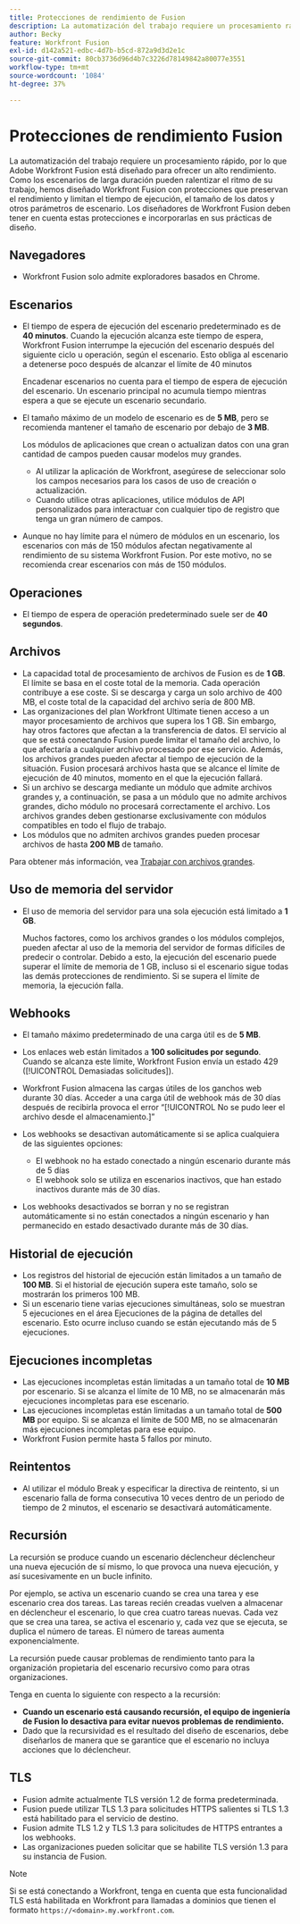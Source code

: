 ```yaml
---
title: Protecciones de rendimiento de Fusion
description: La automatización del trabajo requiere un procesamiento rápido, por lo que Adobe Workfront Fusion está diseñado para ofrecer un alto rendimiento. Como los escenarios de larga duración pueden ralentizar el ritmo de su trabajo, hemos diseñado Workfront Fusion con protecciones que preservan el rendimiento y limitan el tiempo de ejecución, el tamaño de los datos y otros parámetros de escenario. Los diseñadores de Workfront Fusion deben tener en cuenta estas protecciones e incorporarlas en sus prácticas de diseño.
author: Becky
feature: Workfront Fusion
exl-id: d142a521-edbc-4d7b-b5cd-872a9d3d2e1c
source-git-commit: 80cb3736d96d4b7c3226d78149842a80077e3551
workflow-type: tm+mt
source-wordcount: '1084'
ht-degree: 37%

---
```


# Protecciones de rendimiento Fusion

La automatización del trabajo requiere un procesamiento rápido, por lo que Adobe Workfront Fusion está diseñado para ofrecer un alto rendimiento. Como los escenarios de larga duración pueden ralentizar el ritmo de su trabajo, hemos diseñado Workfront Fusion con protecciones que preservan el rendimiento y limitan el tiempo de ejecución, el tamaño de los datos y otros parámetros de escenario. Los diseñadores de Workfront Fusion deben tener en cuenta estas protecciones e incorporarlas en sus prácticas de diseño.

## Navegadores

* Workfront Fusion solo admite exploradores basados en Chrome.

## Escenarios

* El tiempo de espera de ejecución del escenario predeterminado es de **40 minutos**. Cuando la ejecución alcanza este tiempo de espera, Workfront Fusion interrumpe la ejecución del escenario después del siguiente ciclo u operación, según el escenario. Esto obliga al escenario a detenerse poco después de alcanzar el límite de 40 minutos

  Encadenar escenarios no cuenta para el tiempo de espera de ejecución del escenario. Un escenario principal no acumula tiempo mientras espera a que se ejecute un escenario secundario.
* El tamaño máximo de un modelo de escenario es de **5 MB**, pero se recomienda mantener el tamaño de escenario por debajo de **3 MB**.

  Los módulos de aplicaciones que crean o actualizan datos con una gran cantidad de campos pueden causar modelos muy grandes.

   * Al utilizar la aplicación de Workfront, asegúrese de seleccionar solo los campos necesarios para los casos de uso de creación o actualización.
   * Cuando utilice otras aplicaciones, utilice módulos de API personalizados para interactuar con cualquier tipo de registro que tenga un gran número de campos.

* Aunque no hay límite para el número de módulos en un escenario, los escenarios con más de 150 módulos afectan negativamente al rendimiento de su sistema Workfront Fusion. Por este motivo, no se recomienda crear escenarios con más de 150 módulos.

## Operaciones

* El tiempo de espera de operación predeterminado suele ser de **40 segundos**.

<!--
* The operation timeout for calls to Adobe Workfront is **120 seconds**.
-->

## Archivos

* La capacidad total de procesamiento de archivos de Fusion es de **1 GB**. El límite se basa en el coste total de la memoria. Cada operación contribuye a ese coste. Si se descarga y carga un solo archivo de 400 MB, el coste total de la capacidad del archivo sería de 800 MB.
* Las organizaciones del plan Workfront Ultimate tienen acceso a un mayor procesamiento de archivos que supera los 1 GB. Sin embargo, hay otros factores que afectan a la transferencia de datos. El servicio al que se está conectando Fusion puede limitar el tamaño del archivo, lo que afectaría a cualquier archivo procesado por ese servicio. Además, los archivos grandes pueden afectar al tiempo de ejecución de la situación. Fusion procesará archivos hasta que se alcance el límite de ejecución de 40 minutos, momento en el que la ejecución fallará.
* Si un archivo se descarga mediante un módulo que admite archivos grandes y, a continuación, se pasa a un módulo que no admite archivos grandes, dicho módulo no procesará correctamente el archivo. Los archivos grandes deben gestionarse exclusivamente con módulos compatibles en todo el flujo de trabajo.
* Los módulos que no admiten archivos grandes pueden procesar archivos de hasta **200 MB** de tamaño.

Para obtener más información, vea [Trabajar con archivos grandes](/help/workfront-fusion/references/scenarios/fusion-large-files.md).

## Uso de memoria del servidor

* El uso de memoria del servidor para una sola ejecución está limitado a **1 GB**.

  Muchos factores, como los archivos grandes o los módulos complejos, pueden afectar al uso de la memoria del servidor de formas difíciles de predecir o controlar. Debido a esto, la ejecución del escenario puede superar el límite de memoria de 1 GB, incluso si el escenario sigue todas las demás protecciones de rendimiento. Si se supera el límite de memoria, la ejecución falla.

## Webhooks

* El tamaño máximo predeterminado de una carga útil es de **5 MB**.
* Los enlaces web están limitados a **100 solicitudes por segundo**. Cuando se alcanza este límite, Workfront Fusion envía un estado 429 ([!UICONTROL Demasiadas solicitudes]).
* Workfront Fusion almacena las cargas útiles de los ganchos web durante 30 días. Acceder a una carga útil de webhook más de 30 días después de recibirla provoca el error “[!UICONTROL No se pudo leer el archivo desde el almacenamiento.]”
* Los webhooks se desactivan automáticamente si se aplica cualquiera de las siguientes opciones:

   * El webhook no ha estado conectado a ningún escenario durante más de 5 días
   * El webhook solo se utiliza en escenarios inactivos, que han estado inactivos durante más de 30 días.

* Los webhooks desactivados se borran y no se registran automáticamente si no están conectados a ningún escenario y han permanecido en estado desactivado durante más de 30 días.

## Historial de ejecución

* Los registros del historial de ejecución están limitados a un tamaño de **100 MB**. Si el historial de ejecución supera este tamaño, solo se mostrarán los primeros 100 MB.
* Si un escenario tiene varias ejecuciones simultáneas, solo se muestran 5 ejecuciones en el área Ejecuciones de la página de detalles del escenario. Esto ocurre incluso cuando se están ejecutando más de 5 ejecuciones.

## Ejecuciones incompletas

* Las ejecuciones incompletas están limitadas a un tamaño total de **10 MB** por escenario. Si se alcanza el límite de 10 MB, no se almacenarán más ejecuciones incompletas para ese escenario.
* Las ejecuciones incompletas están limitadas a un tamaño total de **500 MB** por equipo. Si se alcanza el límite de 500 MB, no se almacenarán más ejecuciones incompletas para ese equipo.
* Workfront Fusion permite hasta 5 fallos por minuto.

## Reintentos

* Al utilizar el módulo Break y especificar la directiva de reintento, si un escenario falla de forma consecutiva 10 veces dentro de un periodo de tiempo de 2 minutos, el escenario se desactivará automáticamente.

## Recursión

La recursión se produce cuando un escenario déclencheur déclencheur una nueva ejecución de sí mismo, lo que provoca una nueva ejecución, y así sucesivamente en un bucle infinito.

Por ejemplo, se activa un escenario cuando se crea una tarea y ese escenario crea dos tareas. Las tareas recién creadas vuelven a almacenar en déclencheur el escenario, lo que crea cuatro tareas nuevas. Cada vez que se crea una tarea, se activa el escenario y, cada vez que se ejecuta, se duplica el número de tareas. El número de tareas aumenta exponencialmente.

La recursión puede causar problemas de rendimiento tanto para la organización propietaria del escenario recursivo como para otras organizaciones.

Tenga en cuenta lo siguiente con respecto a la recursión:

* **Cuando un escenario está causando recursión, el equipo de ingeniería de Fusion lo desactiva para evitar nuevos problemas de rendimiento.**
* Dado que la recursividad es el resultado del diseño de escenarios, debe diseñarlos de manera que se garantice que el escenario no incluya acciones que lo déclencheur.

## TLS

* Fusion admite actualmente TLS versión 1.2 de forma predeterminada.
* Fusion puede utilizar TLS 1.3 para solicitudes HTTPS salientes si TLS 1.3 está habilitado para el servicio de destino.
* Fusion admite TLS 1.2 y TLS 1.3 para solicitudes de HTTPS entrantes a los webhooks.
* Las organizaciones pueden solicitar que se habilite TLS versión 1.3 para su instancia de Fusion.

>[!NOTE]
>
> Si se está conectando a Workfront, tenga en cuenta que esta funcionalidad TLS está habilitada en Workfront para llamadas a dominios que tienen el formato `https://<domain>.my.workfront.com`.
